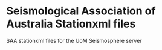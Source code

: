 # Seismological Association of Australia Stationxml files
SAA stationxml files for the UoM Seismosphere server
